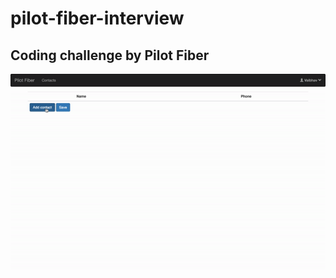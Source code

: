 # pilot-fiber-interview
## Coding challenge by Pilot Fiber
![](https://github.com/vaibhavagg12393/pilot-fiber-interview/blob/master/test.gif)
